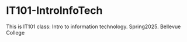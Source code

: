 # IT101-IntroInfoTech
This is IT101 class: Intro to information technology. Spring2025. Bellevue College
